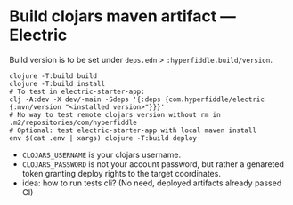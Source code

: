 # Build clojars maven artifact — Electric

Build version is to be set under `deps.edn` > `:hyperfiddle.build/version`.

```shell
clojure -T:build build
clojure -T:build install
# To test in electric-starter-app:
clj -A:dev -X dev/-main -Sdeps '{:deps {com.hyperfiddle/electric {:mvn/version "<installed version>"}}}'
# No way to test remote clojars version without rm in .m2/repositories/com/hyperfiddle
# Optional: test electric-starter-app with local maven install
env $(cat .env | xargs) clojure -T:build deploy
```

- `CLOJARS_USERNAME` is your clojars username.
- `CLOJARS_PASSWORD` is not your account password, but rather a genareted token granting
deploy rights to the target coordinates.
- idea: how to run tests cli? (No need, deployed artifacts already passed CI)
